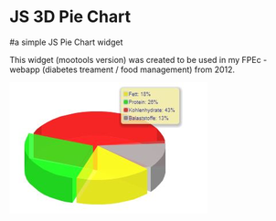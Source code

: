 # JS 3D Pie Chart
#a simple JS Pie Chart widget

This widget (mootools version) was created to be used in my FPEc - webapp (diabetes treament / food management) from 2012.


![preview](https://github.com/grenni78/js3d-piechart/raw/main/preview.JPG)
